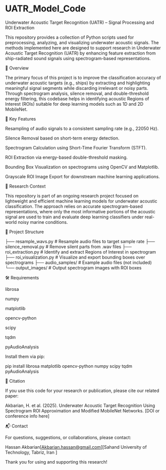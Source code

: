 # UATR_Model_Code
Underwater Acoustic Target Recognition (UATR) – Signal Processing and ROI Extraction

This repository provides a collection of Python scripts used for preprocessing, analyzing, and visualizing underwater acoustic signals. The methods implemented here are designed to support research in Underwater Acoustic Target Recognition (UATR) by enhancing feature extraction from ship-radiated sound signals using spectrogram-based representations.

📘 Overview

The primary focus of this project is to improve the classification accuracy of underwater acoustic targets (e.g., ships) by extracting and highlighting meaningful signal segments while discarding irrelevant or noisy parts. Through spectrogram analysis, silence removal, and double-threshold energy filtering, this codebase helps in identifying acoustic Regions of Interest (ROIs) suitable for deep learning models such as 1D and 2D MobileNet.

🎯 Key Features

Resampling of audio signals to a consistent sampling rate (e.g., 22050 Hz).

Silence Removal based on short-term energy detection.

Spectrogram Calculation using Short-Time Fourier Transform (STFT).

ROI Extraction via energy-based double-threshold masking.

Bounding Box Visualization on spectrograms using OpenCV and Matplotlib.

Grayscale ROI Image Export for downstream machine learning applications.

🔬 Research Context

This repository is part of an ongoing research project focused on lightweight and efficient machine learning models for underwater acoustic classification. The approach relies on accurate spectrogram-based representations, where only the most informative portions of the acoustic signal are used to train and evaluate deep learning classifiers under real-world noisy marine conditions.

📂 Project Structure

├── resample_wavs.py         # Resample audio files to target sample rate
├── silence_removal.py       # Remove silent parts from .wav files
├── roi_extraction.py        # Identify and extract Regions of Interest in spectrogram
├── roi_visualization.py     # Visualize and export bounding boxes over spectrograms
├── audio_samples/           # Example audio files (not included)
└── output_images/           # Output spectrogram images with ROI boxes

🛠 Requirements

librosa

numpy

matplotlib

opencv-python

scipy

tqdm

pyAudioAnalysis

Install them via pip:

pip install librosa matplotlib opencv-python numpy scipy tqdm pyAudioAnalysis

📄 Citation

If you use this code for your research or publication, please cite our related paper:

Akbarian, H. et al. (2025). Underwater Acoustic Target Recognition Using Spectrogram ROI Approximation and Modified MobileNet Networks. [DOI or conference info here]

📬 Contact

For questions, suggestions, or collaborations, please contact:

Hassan Akbarian[Akbarian.hassan@gmail.com][Sahand University of Technology, Tabriz, Iran ]

Thank you for using and supporting this research!

